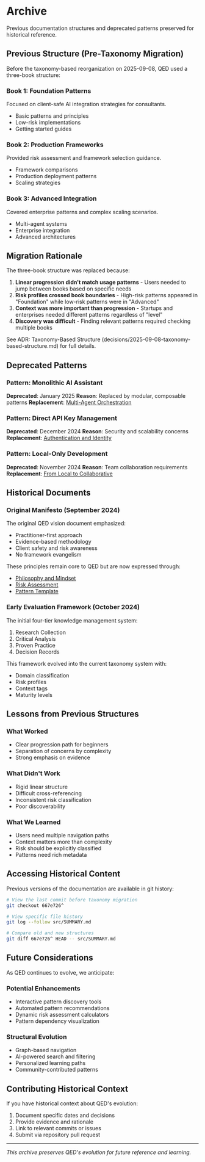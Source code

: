 # Archive

Previous documentation structures and deprecated patterns preserved for historical reference.

## Previous Structure (Pre-Taxonomy Migration)

Before the taxonomy-based reorganization on 2025-09-08, QED used a three-book structure:

### Book 1: Foundation Patterns
Focused on client-safe AI integration strategies for consultants.
- Basic patterns and principles
- Low-risk implementations
- Getting started guides

### Book 2: Production Frameworks
Provided risk assessment and framework selection guidance.
- Framework comparisons
- Production deployment patterns
- Scaling strategies

### Book 3: Advanced Integration
Covered enterprise patterns and complex scaling scenarios.
- Multi-agent systems
- Enterprise integration
- Advanced architectures

## Migration Rationale

The three-book structure was replaced because:

1. **Linear progression didn't match usage patterns** - Users needed to jump between books based on specific needs
2. **Risk profiles crossed book boundaries** - High-risk patterns appeared in "Foundation" while low-risk patterns were in "Advanced"
3. **Context was more important than progression** - Startups and enterprises needed different patterns regardless of "level"
4. **Discovery was difficult** - Finding relevant patterns required checking multiple books

See ADR: Taxonomy-Based Structure (decisions/2025-09-08-taxonomy-based-structure.md) for full details.

## Deprecated Patterns

### Pattern: Monolithic AI Assistant
**Deprecated**: January 2025
**Reason**: Replaced by modular, composable patterns
**Replacement**: [Multi-Agent Orchestration](../patterns/architecture/multi-agent-orchestration.md)

### Pattern: Direct API Key Management
**Deprecated**: December 2024
**Reason**: Security and scalability concerns
**Replacement**: [Authentication and Identity](../patterns/security/authentication-identity.md)

### Pattern: Local-Only Development
**Deprecated**: November 2024
**Reason**: Team collaboration requirements
**Replacement**: [From Local to Collaborative](../patterns/team/local-to-collaborative.md)

## Historical Documents

### Original Manifesto (September 2024)
The original QED vision document emphasized:
- Practitioner-first approach
- Evidence-based methodology
- Client safety and risk awareness
- No framework evangelism

These principles remain core to QED but are now expressed through:
- [Philosophy and Mindset](../overview-and-philosophy.md)
- [Risk Assessment](../patterns/quality/risk-assessment.md)
- [Pattern Template](../PATTERN_TEMPLATE.md)

### Early Evaluation Framework (October 2024)
The initial four-tier knowledge management system:
1. Research Collection
2. Critical Analysis  
3. Proven Practice
4. Decision Records

This framework evolved into the current taxonomy system with:
- Domain classification
- Risk profiles
- Context tags
- Maturity levels

## Lessons from Previous Structures

### What Worked
- Clear progression path for beginners
- Separation of concerns by complexity
- Strong emphasis on evidence

### What Didn't Work
- Rigid linear structure
- Difficult cross-referencing
- Inconsistent risk classification
- Poor discoverability

### What We Learned
- Users need multiple navigation paths
- Context matters more than complexity
- Risk should be explicitly classified
- Patterns need rich metadata

## Accessing Historical Content

Previous versions of the documentation are available in git history:

```bash
# View the last commit before taxonomy migration
git checkout 667e726^

# View specific file history
git log --follow src/SUMMARY.md

# Compare old and new structures
git diff 667e726^ HEAD -- src/SUMMARY.md
```

## Future Considerations

As QED continues to evolve, we anticipate:

### Potential Enhancements
- Interactive pattern discovery tools
- Automated pattern recommendations
- Dynamic risk assessment calculators
- Pattern dependency visualization

### Structural Evolution
- Graph-based navigation
- AI-powered search and filtering
- Personalized learning paths
- Community-contributed patterns

## Contributing Historical Context

If you have historical context about QED's evolution:
1. Document specific dates and decisions
2. Provide evidence and rationale
3. Link to relevant commits or issues
4. Submit via repository pull request

---

*This archive preserves QED's evolution for future reference and learning.*